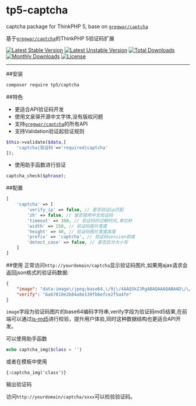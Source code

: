 # tp5-captcha
captcha package for ThinkPHP 5, base on [`gregwar/captcha`][2]

基于[`gregwar/captcha`][2]的ThinkPHP 5验证码扩展

[![Latest Stable Version](https://poser.pugx.org/tp5/captcha/v/stable)](https://packagist.org/packages/tp5/captcha) [![Latest Unstable Version](https://poser.pugx.org/tp5/captcha/v/unstable)](https://packagist.org/packages/tp5/captcha) [![Total Downloads](https://poser.pugx.org/tp5/captcha/downloads)](https://packagist.org/packages/tp5/captcha) [![Monthly Downloads](https://poser.pugx.org/tp5/captcha/d/monthly)](https://packagist.org/packages/tp5/captcha) [![License](https://poser.pugx.org/tp5/captcha/license)](https://packagist.org/packages/tp5/captcha)
******

##安装
```bash
composer require tp5/captcha
```

##特色
* 更适合API验证码开发
* 使用文泉驿开源中文字体,没有版权问题
* 支持[`gregwar/captcha`][2]的所有API
* 支持Validation验证起验证规则
```php
$this->validate($data,[
    'captcha|验证码'=>'required|captcha'
]);
```

* 使用助手函数进行验证
```php
captcha_check($phrase);
```

##配置
```php
[
    'captcha' => [
        'verify_ip' => false, // 是否验证ip匹配
        'zh' => false, // 是否使用中文验证码
        'timeout' => 300, // 验证码的过期时间,单位秒
        'width' => 150, // 验证码图片宽度
        'height' => 40, // 验证码图片宽度高度
        'prefix' => 'captcha', // 验证码session前缀
        'detect_case' => false, // 是否区分大小写
    ]
]
```

##使用
正常访问`http://yourdomain/captcha`显示验证码图片,如果用ajax请求会返回json格式的验证码数据:
```json
{
    "image": "data:image\/jpeg;base64,\/9j\/4AAQSkZJRgABAQAAAQABAAD\/\/gA7Q1JFQVRPUjogZ2QtanBlZyB2MS4wICh1c2luZyBJSkcgSlBFRyB2NjIpLCBxdWFsaXR5ID0gOTAK\/9sAQwADAgIDAgIDAwMDBAMDBAUIBQUEBAUKBwcGCAwKDAwLCgsLDQ4SEA0OEQ4LCxAWEBETFBUVFQwPFxgWFBgSFBUU\/9sAQwEDBAQFBAUJBQUJFA0LDRQUFBQUFBQUFBQUFBQUFBQUFBQUFBQUFBQUFBQUFBQUFBQUFBQUFBQUFBQUFBQUFBQU\/8AAEQgAKACWAwEiAAIRAQMRAf\/EAB8AAAEFAQEBAQEBAAAAAAAAAAABAgMEBQYHCAkKC\/\/EALUQAAIBAwMCBAMFBQQEAAABfQECAwAEEQUSITFBBhNRYQcicRQygZGhCCNCscEVUtHwJDNicoIJChYXGBkaJSYnKCkqNDU2Nzg5OkNERUZHSElKU1RVVldYWVpjZGVmZ2hpanN0dXZ3eHl6g4SFhoeIiYqSk5SVlpeYmZqio6Slpqeoqaqys7S1tre4ubrCw8TFxsfIycrS09TV1tfY2drh4uPk5ebn6Onq8fLz9PX29\/j5+v\/EAB8BAAMBAQEBAQEBAQEAAAAAAAABAgMEBQYHCAkKC\/\/EALURAAIBAgQEAwQHBQQEAAECdwABAgMRBAUhMQYSQVEHYXETIjKBCBRCkaGxwQkjM1LwFWJy0QoWJDThJfEXGBkaJicoKSo1Njc4OTpDREVGR0hJSlNUVVZXWFlaY2RlZmdoaWpzdHV2d3h5eoKDhIWGh4iJipKTlJWWl5iZmqKjpKWmp6ipqrKztLW2t7i5usLDxMXGx8jJytLT1NXW19jZ2uLj5OXm5+jp6vLz9PX29\/j5+v\/aAAwDAQACEQMRAD8A+u6KKKCyC4vra0GZ7iKEesjhf51HbavY3rFbe9t52HURSqxH5GvJPGGneAdA1+WPX5tT1fU5z5wtmkkl2gk4AC4AHFcl4um8AzeHr46doOp6ZfpEWt53t3RA46fNk\/rXz1bM5UXK\/Jp05tf\/AEmyZooXPpIHIyORS14D4Sj0W80OyltviNqGl3zxKZ7eW5D7HxyAGwQPxNdt4HtdOt9clmHjq98R3MMDO1vLc7okXIBbaOO4\/OumhmDruKUFr\/ei\/wDg\/gDgejswUZJAHvS15R441yPxD4vsLSF8aboYOoX7yEwjdj5EyR36\/lVTxR4+8Qax4Q8Panpbf2HJqOqR20cv3yUbcASrKQVPB\/DpVzzCnB1Lq\/L23drX+5u2+9yvZS66HsVY2v8AjHRfC6g6pqUFmxGRGzZcj2UZJ\/KuG8S698QfA2iXeo3L6Fq9laKGeYxyRTNkgfdB29\/arnj7xlofhfRG1iZdPfxLJZobeF9pmO7oQOu0Ek\/gaVXHKMJ\/YcVd8y6a9nrt0ZCibvhz4k6F4ne7FpctELZxGzXS+SGJGQBuwT0q5pHi6z1fXtT0hFeO7sQjndjbIjDh1IPIr5sg8YQL4NO\/wvFrNvFOZLq\/v5irm8kBOdqMDt4wPoemawrOXVvDoW5s3aK+kfyVuNO1NWdt3KIFUnjPUfQHHf53+36keRtc3V2T27bfinbRmvs0fZtYPibxzoXg7yv7Y1KKyaUEojBmZgO4VQTXiWpX\/wAWvCnhprm\/vltVNwsC+Y0U08pfgbSAwAGO5B5pnhjwhqGieMdK06+0PT5pNSYzTjUyt7cpGvVi20KvPHAya9Keb1JNQpUXGTt8Sel3ZaLv5tfMjkXVncH9pDwwVYx2eqyBD+8C265Rf75+bpnHvzSn9ojRJN8dvpOsT3anP2dbcbiv94c9OnXHWoPCuueO\/Eceo3un3GkzW9pfTWgtrmNkchMdGXjuOvpXUeCfGd9r2tanpGq6THpuoaaiMwilEiEPnGD+FKjiMTWcV7W3Ntenv8+Zrp1BpLp+Jzf9v+O\/iIfK0nTh4W0K4+U6ldjN2mOpVN4IyRjp361ueFPhFp2g3sWpahe3mv6zE++O+vZnJQ4xwu4j165Nd5RXqwwMOZVKzc5Lq9l6LZfn5kOXRaBRRRXpEhRRRQB454mtZv8AhfVgq3LWf2vS2iWaHG5cFj3zSvo3iH7Fq1nc3y+ItEltZfL1JLja8TAH5WQHa3p0z71Y8fRKnxn8Fu4DRzxzxMD0YbDx\/wCPVrx\/DP8A4RnVru90W9a00q4hk+1aa2XRjtOCvPFfKqlOVWqop2U3ezto4xe2zXfr2OlTcUrO2h4\/p+uaPYeFtDnuLfSNXjS3P2uyeVYryMiRgGVzyeB9zJ6g46GpbP4geGfC\/jt9b0bTZLqxbS1RbRo9jLOZR1JBAIAHzDPXHWtrwd8OoPE3w20\/ULaeGx1WwmmVXnRWhlORxIrDBzwM9eB6VvWN3fz\/ABg8Jy6obZtSk0uaO4W0bci43kV49OnieWk7qN+Sz5U99N73vrs7p9DR1G9LnjOtJ\/wlXjC+mvmXQFuT9okSVzcMGblQABndggYwMd8V12veAdQtfDvha9bxRqckNxfw2sUF5E6fZWYn94gZ\/lxtzjA+td5BeXjeINQHgvwWkU8k8hm1rUtyoz7juK56856H8KxfifrFxLp+gaD4kvbKfUk1SCW5WLfGvlNu744ABwSCTz7VH1CnTpValV3b66xV77Xur\/KNt9SLttJCeP8A4eeKdH8Faxf3\/je51K1RVL2bRHZKu5QOr4XscAduvNVvH\/wfh8PeB\/7Ss7uGeL7IlxcXF5+9unkbbtjUkAKoyTxz2yat\/EHwNb6b4F1a907xHcTWsaKTaLeGeKQF1GME5UD0ya67xdpupa34SttI0ix\/tOXULVY5b+e5xHbYC\/wgY6egHTua9CrgKMpVYzi7qCtZubbbls97d\/8AhybvTU0bbUZvDvgDTbbw14Rhu1mhjLKFRVdmQfvHLEs31PNeeX2nR+CL\/wD4SXxObK78TOMafo1igEaSHO0kDrg9+fqa9V1Tw1rEvhfTdK0vWP7Mngijhmuki3MyqgU7c9DxWFD8CvD7WNyl7Ld6hqFwOdRnlJmRuzL2BBruxGCqTaVCnblStdrlTt2WrfrojKPLE5\/xZY6xYfCXTm166e51OTUIJ5Q\/\/LLL5CfhWzFcT6J8a5jqcSyJq1sItPnU\/wCrVOWTHqTk1heNLbxHp3w1vbLxA0d19jvoFtr5W+e4jDDDMOx7f49a6hvD+s6r4zg1\/wAQy2On6VpDS\/ZI4pCWfPAkcnhRjtnvWUYydWKgpXXs3r5cyfM\/S+vfYvoct8NvD+uX0fiO50jxA+mmLWrmP7JJAskLEbTuPfPOPwrW+HMep2\/xR8VRavLBNffZrcvJbKVRh82CAelYPw88J2fii+8VXNrrt5p18urziKSwugA0ZwQ23oep5rc8B6fe6P8AFvxBaX+oNqc5sYGFw6BWZecZx396ywsWvq8uV25nrzXW0unR+iB9T1iiiivsTEKKKKACiiigDMv\/AA5p2p6pZajdWqTXllu+zyN1jzjJH5VpEBgQQCDwQaKKlRjFtpb7gZs3hrTJ9JudMNlFHY3G7zIYhsU56njGPwrF0L4WeGfDl21xY6cEldSrmWRpdw9DvJ\/IUUVn7GlzqpyrmWzsrr07DTa2OrjjSJAiKEQcBVGAKp6joenawhW+sbe7BGP30Ssf1FFFayipK0lcRyd38E\/CF2Wxppt1blkhmdVP4ZxXUaB4esPDGmpY6dD5FspLbSxYknqcmiiuenhaFGXPTgk\/JJDbb3NKiiiukRzfxA8LS+MvDU2lwzpbvI6N5jgkDDZ6Ctu90631Oxks7uJbi2lXZJG44YehoorL2UOeU7atJP0V\/wDNhc5G++DHhC9QBdIjs2HIktGaJgfXINZ2m\/CK40LxHHq2n+JtQ8zCxyreYnLxA\/c3Nzj+VFFcksBhXJSUEmu2n5WK5mekUUUV6BIUUUUAf\/\/Z",
    "verify": "6a67810e2b84a8e139fb6efce2f5a4fe"
}
```
`image`字段为验证码图片的base64编码字符串,verify字段为验证码md5结果,在前端可以通过[js-md5][1]进行校验，提升用户体验,同时这种数据结构也更适合API开发。

可以使用助手函数
```php
echo captcha_img($class = '')
```
或者在模板中使用
```
{:captcha_img('class')}
```
输出验证码

访问`http://yourdomain/captcha/xxxx`可以检验验证码。

  [1]: https://github.com/blueimp/JavaScript-MD5
  [2]: https://github.com/gregwar/captcha
